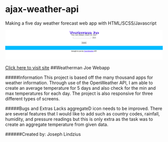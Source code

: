 # ajax-weather-api
Making a five day weather forecast web app with HTML/SCSS/Javascript

![Weatherman Joe App](./assets/images/WeathermanJoe.png)

[Click here to visit site](https://josephlindzius.github.io/ajax-weather-api/index.html)
##Weatherman Joe Webapp

#####Information
This project is based off the many thousand apps for weather information.  Through use of the OpenWeather API, I am able to create an average temperature for 5 days and also check for the min and max temperatures for each day.  The project is also responsive for three different types of screens.

#####Bugs and Extras
Lacks aggregateD icon needs to be improved.
There are several features that I would like to add such as country codes, rainfall, humidity, and pressure readings but this is only extra as the task was to create an aggregate temperature from given data. 

######Created by: 
Joseph Lindzius  

